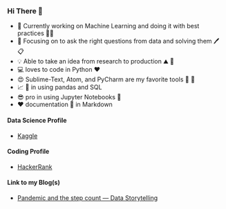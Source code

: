 ### Hi There 👋

- :telescope: Currently working on Machine Learning and doing it with best practices :man_cook:
- :microscope: Focusing on to ask the right questions from data and solving them 🖊️ :clipboard:
- :bulb: Able to take an idea from research to production ⛰️ 🚩
- :computer: loves to code in Python :heart:
- :heart_eyes: Sublime-Text, Atom, and PyCharm are my favorite tools :wrench: :hammer:
- :chart_with_upwards_trend: :art: in using pandas and SQL
- :sunglasses: pro in using Jupyter Notebooks :notebook:
- :heart: documentation :newspaper: in Markdown 

#### Data Science Profile
* [Kaggle](https://www.kaggle.com/sank3t)

#### Coding Profile

* [HackerRank](https://www.hackerrank.com/sank3t?hr_r=1)

#### Link to my Blog(s)

* [Pandemic and the step count — Data Storytelling](https://sanketsharma2196.medium.com/pandemic-and-the-step-count-data-storytelling-cc1a51ef22b)
